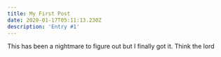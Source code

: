 ```yaml
---
title: My First Post
date: 2020-01-17T05:11:13.230Z
description: 'Entry #1'
---
```

This has been a nightmare to figure out but I finally got it. Think the lord
